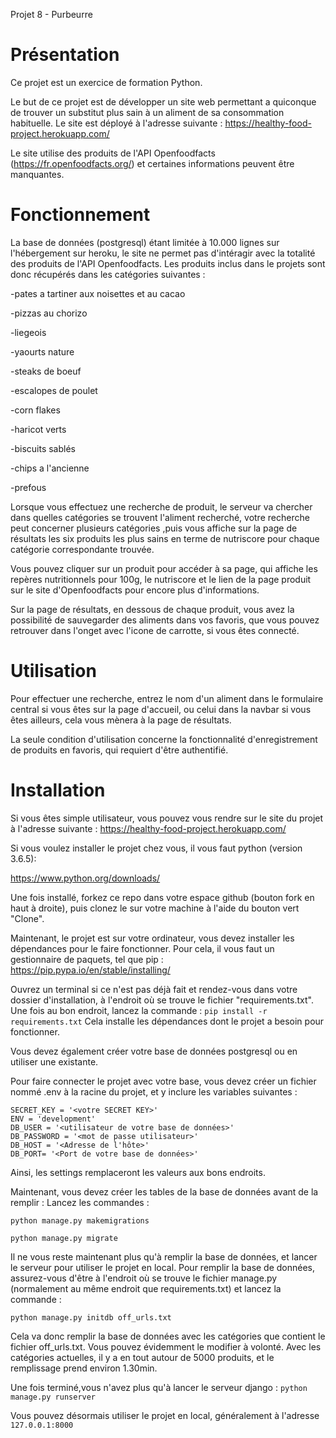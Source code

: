 Projet 8 - Purbeurre

# Présentation

Ce projet est un exercice de formation Python.

Le but de ce projet est de développer un site web permettant a quiconque de trouver un substitut plus sain à un aliment de sa consommation habituelle. Le site est déployé à l'adresse suivante : https://healthy-food-project.herokuapp.com/

Le site utilise des produits de l'API Openfoodfacts (https://fr.openfoodfacts.org/) et certaines informations peuvent être manquantes.

# Fonctionnement
La base de données (postgresql) étant limitée à 10.000 lignes sur l'hébergement sur heroku, le site ne permet pas d'intéragir avec la totalité des produits de l'API Openfoodfacts.
Les produits inclus dans le projets sont donc récupérés dans les catégories suivantes : 

-pates a tartiner aux noisettes et au cacao

-pizzas au chorizo

-liegeois

-yaourts nature

-steaks de boeuf

-escalopes de poulet

-corn flakes

-haricot verts

-biscuits sablés

-chips a l'ancienne

-prefous

Lorsque vous effectuez une recherche de produit, le serveur va chercher dans quelles catégories se trouvent l'aliment recherché, votre recherche peut concerner plusieurs catégories ,puis vous affiche sur la page de résultats les six produits les plus sains en terme de nutriscore pour chaque catégorie correspondante trouvée.

Vous pouvez cliquer sur un produit pour accéder à sa page, qui affiche les repères nutritionnels pour 100g, le nutriscore et le lien de la page produit sur le site d'Openfoodfacts pour encore plus d'informations.

Sur la page de résultats, en dessous de chaque produit, vous avez la possibilité de sauvegarder des aliments dans vos favoris, que vous pouvez retrouver dans l'onget avec l'icone de carrotte, si vous êtes connecté.

# Utilisation

Pour effectuer une recherche, entrez le nom d'un aliment dans le formulaire central si vous êtes sur la page d'accueil, ou celui dans la navbar si vous êtes ailleurs, cela vous mènera à la page de résultats.

La seule condition d'utilisation concerne la fonctionnalité d'enregistrement de produits en favoris, qui requiert d'être authentifié.

# Installation

Si vous êtes simple utilisateur, vous pouvez vous rendre sur le site du projet à l'adresse suivante : https://healthy-food-project.herokuapp.com/

Si vous voulez installer le projet chez vous, il vous faut python (version 3.6.5):

https://www.python.org/downloads/

Une fois installé, forkez ce repo dans votre espace github (bouton fork en haut à droite), puis clonez le sur votre machine à l'aide du bouton vert "Clone".

Maintenant, le projet est sur votre ordinateur, vous devez installer les dépendances pour le faire fonctionner.
Pour cela, il vous faut un gestionnaire de paquets, tel que pip : https://pip.pypa.io/en/stable/installing/

Ouvrez un terminal si ce n'est pas déjà fait et rendez-vous dans votre dossier d'installation, à l'endroit où se trouve le fichier "requirements.txt".
Une fois au bon endroit, lancez la commande :
```pip install -r requirements.txt```
Cela installe les dépendances dont le projet a besoin pour fonctionner.

Vous devez également créer votre base de données postgresql ou en utiliser une existante.

Pour faire connecter le projet avec votre base, vous devez créer un fichier nommé .env à la racine du projet, et y inclure les variables suivantes : 
```
SECRET_KEY = '<votre SECRET KEY>'
ENV = 'development'
DB_USER = '<utilisateur de votre base de données>'
DB_PASSWORD = '<mot de passe utilisateur>'
DB_HOST = '<Adresse de l'hôte>'
DB_PORT= '<Port de votre base de données>'
```
Ainsi, les settings remplaceront les valeurs aux bons endroits.

Maintenant, vous devez créer les tables de la base de données avant de la remplir : 
Lancez les commandes :

```python manage.py makemigrations```

```python manage.py migrate```

Il ne vous reste maintenant plus qu'à remplir la base de données, et lancer le serveur pour utiliser le projet en local.
Pour remplir la base de données, assurez-vous d'être à l'endroit où se trouve le fichier manage.py (normalement au même endroit que requirements.txt) et lancez la commande :

```python manage.py initdb off_urls.txt```

Cela va donc remplir la base de données avec les catégories que contient le fichier off_urls.txt. Vous pouvez évidemment le modifier à volonté. Avec les catégories actuelles, il y a en tout autour de 5000 produits, et le remplissage prend environ 1.30min.

Une fois terminé,vous n'avez plus qu'à lancer le serveur django : 
```python manage.py runserver```

Vous pouvez désormais utiliser le projet en local, généralement à l'adresse ```127.0.0.1:8000```

